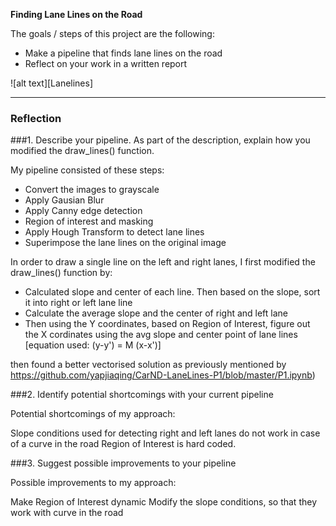 
**Finding Lane Lines on the Road**

The goals / steps of this project are the following:
* Make a pipeline that finds lane lines on the road
* Reflect on your work in a written report



[//]: # (Image References)

[image1]: ./examples/lanelines_all.jpg "LaneLines"

![alt text][Lanelines]




---

### Reflection

###1. Describe your pipeline. As part of the description, explain how you modified the draw_lines() function.

My pipeline consisted of these steps:

* Convert the images to grayscale
* Apply Gausian Blur 
* Apply Canny edge detection
* Region of interest and masking
* Apply Hough Transform to detect lane lines
* Superimpose the lane lines on the original image

In order to draw a single line on the left and right lanes, I first modified the draw_lines() function by:

* Calculated slope and center of each line. Then based on the slope, sort it into right or left lane line
* Calculate the average slope and the center of right and left lane
* Then using the Y coordinates, based on Region of Interest, figure out the X cordinates using the avg slope and center point of lane lines [equation used: (y-y') = M (x-x')]

then found a better vectorised solution as previously mentioned by https://github.com/yapjiaqing/CarND-LaneLines-P1/blob/master/P1.ipynb)



###2. Identify potential shortcomings with your current pipeline

Potential shortcomings of my approach:


Slope conditions used for detecting right and left lanes do not work in case of a curve in the road
Region of Interest is hard coded.



###3. Suggest possible improvements to your pipeline

Possible improvements to my approach:

Make Region of Interest dynamic
Modify the slope conditions, so that they work with curve in the road
